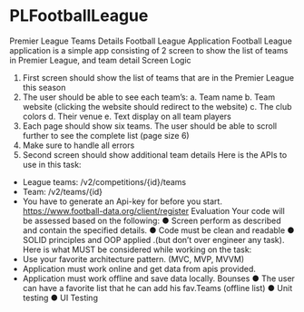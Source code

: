 # PLFootballLeague
Premier League Teams Details
Football League Application
Football League application is a simple app consisting of 2
screen to show the list of teams in Premier League, and team
detail
Screen Logic
1. First screen should show the list of teams that are in the Premier
League this season
2. The user should be able to see each team’s:
a. Team name
b. Team website (clicking the website should redirect to the
website)
c. The club colors
d. Their venue
e. Text display on all team players
3. Each page should show six teams. The user should be able to scroll
further to see the complete list (page size 6)
4. Make sure to handle all errors
5. Second screen should show additional team details
Here is the APIs to use in this task:
- League teams: /v2/competitions/{id}/teams
- Team: /v2/teams/{id}
- You have to generate an Api-key for before you start.
https://www.football-data.org/client/register
Evaluation
Your code will be assessed based on the following:
● Screen perform as described and contain the specified details.
● Code must be clean and readable
● SOLID principles and OOP applied .(but don’t over engineer any task).
Here is what MUST be considered while working on the task:
- Use your favorite architecture pattern. (MVC, MVP, MVVM)
- Application must work online and get data from apis provided.
- Application must work offline and save data locally.
Bounses
● The user can have a favorite list that he can add his fav.Teams (offline
list)
● Unit testing
● UI Testing
